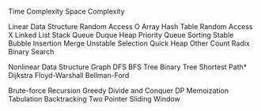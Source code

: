 Time Complexity
Space Complexity

Linear Data Structure
  Random Access O
    Array
    Hash Table
  Random Access X
    Linked List
    Stack
    Queue
    Duque
    Heap
    Priority Queue
  Sorting
    Stable
      Bubble
      Insertion
      Merge
    Unstable
      Selection
      Quick
      Heap
    Other
      Count
      Radix
  Binary Search

Nonlinear Data Structure
  Graph
    DFS
    BFS
  Tree
    Binary Tree
  Shortest Path*
    Dijkstra
    Floyd-Warshall
    Bellman-Ford

Brute-force
Recursion
Greedy
Divide and Conquer
DP
  Memoization
  Tabulation
Backtracking
Two Pointer
Sliding Window